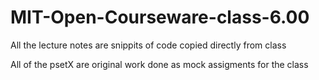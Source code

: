 MIT-Open-Courseware-class-6.00
==============================
All the lecture notes are snippits of code copied directly from class

All of the psetX are original work done as mock assigments for the class
